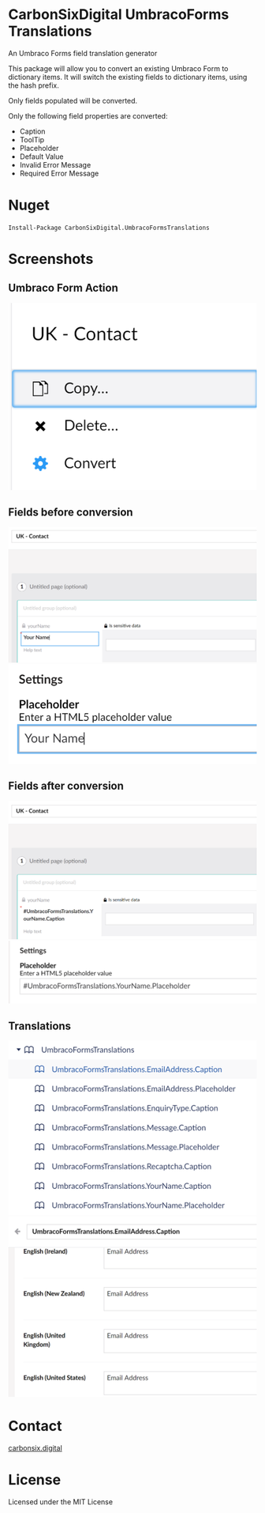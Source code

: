 # CarbonSixDigital UmbracoForms Translations
An Umbraco Forms field translation generator

This package will allow you to convert an existing Umbraco Form to dictionary items. It will switch the existing fields to dictionary items, using the hash prefix. 

Only fields populated will be converted. 

Only the following field properties are converted: 

- Caption
- ToolTip
- Placeholder
- Default Value
- Invalid Error Message
- Required Error Message

# Nuget
`Install-Package CarbonSixDigital.UmbracoFormsTranslations`

# Screenshots

## Umbraco Form Action

![Action](screenshots/action.png)

## Fields before conversion
![Pre Caption](screenshots/pre-caption.png)
![Pre Placeholder](screenshots/pre-placeholder.png)

## Fields after conversion
![Post Caption](screenshots/post-caption.png)
![Post Placeholder](screenshots/post-placeholder.png)

## Translations
![Translations](screenshots/translations.png)
![Translations](screenshots/translations-values.png)

# Contact
[carbonsix.digital](https://carbonsix.digital/contact-us/)

# License
Licensed under the MIT License
